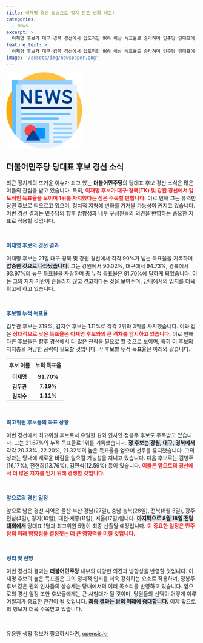 ```yaml
---
title: 이재명 경선 압승으로 정치 판도 변화 예고!
categories:
  - News
excerpt: >
  이재명 후보가 대구·경북 경선에서 압도적인 90% 이상 득표율로 승리하며 민주당 당대표에 가까워졌다. 정봉주 후보는 최고위원 투표에서 1위를 차지, 긴장감이 감도는 경선 판세에 귀추가 주목된다!
feature_text: >
  이재명 후보가 대구·경북 경선에서 압도적인 90% 이상 득표율로 승리하며 민주당 당대표에 가까워졌다. 정봉주 후보는 최고위원 투표에서 1위를 차지, 긴장감이 감도는 경선 판세에 귀추가 주목된다!
image: '/assets/img/newspaper.png'
---
```


<p><img src="/assets/img/newspaper.png" alt="kimp 속보" /></p>

<h2 data-ke-size="size26">더불어민주당 당대표 후보 경선 소식</h2>

<p data-ke-size="size16">최근 정치계의 뜨거운 이슈가 되고 있는 <b>더불어민주당</b>의 당대표 후보 경선 소식은 많은 이들의 관심을 받고 있습니다. 특히, <b><span style="color: #ee2323;">이재명 후보가 대구·경북(TK) 및 강원 경선에서 압도적인 득표율을 보이며 1위를 차지했다는 점은 주목할 만합니다.</span></b> 이로 인해 그는 유력한 당권 후보로 떠오르고 있으며, 정치적 지형에 변화를 가져올 가능성이 커지고 있습니다. 이번 경선 결과는 민주당의 향후 방향성과 내부 구성원들의 의견을 반영하는 중요한 지표로 작용할 것입니다.</p>

<p data-ke-size="size16">&nbsp;</p>

<p><b><span style="color: #1a5490;">이재명 후보의 경선 결과</span></b></p>

<p data-ke-size="size16">이재명 후보는 21일 대구·경북 및 강원 경선에서 각각 90%가 넘는 득표율을 기록하며 <b><span style="background-color: #21538527;">압승한 것으로 나타났습니다.</span></b> 그는 강원에서 90.02%, 대구에서 94.73%, 경북에서 93.97%의 높은 득표율을 자랑하며 총 누적 득표율은 91.70%에 달하게 되었습니다. 이는 그의 지지 기반이 흔들리지 않고 견고하다는 것을 보여주며, 당내에서의 입지를 더욱 확고히 하고 있습니다.</p>

<p data-ke-size="size16">&nbsp;</p>

<p><b><span style="color: #1a5490;">후보별 누적 득표율</span></b></p>

<p data-ke-size="size16">김두관 후보는 7.19%, 김지수 후보는 1.11%로 각각 2위와 3위를 차지했습니다. 이와 같은 <b><span style="color: #ee2323;">상대적으로 낮은 득표율은 이재명 후보와의 큰 격차를 암시하고 있습니다.</span></b> 이로 인해 다른 후보들은 향후 경선에서 더 많은 전략을 필요로 할 것으로 보이며, 특히 이 후보의 지지층을 겨냥한 공략이 필요할 것입니다. 각 후보별 누적 득표율은 아래와 같습니다.</p>

<table style="width: 100%;border-collapse: collapse;">
    <tr>
        <th style="text-align: center; height: 30px;"><b>후보 이름</b></th>
        <th style="text-align: center; height: 30px;"><b>누적 득표율</b></th>
    </tr>
    <tr>
        <td style="text-align: center; height: 17px;"><b>이재명</b></td>
        <td style="text-align: center; height: 17px;"><b>91.70%</b></td>
    </tr>
    <tr>
        <td style="text-align: center; height: 17px;"><b>김두관</b></td>
        <td style="text-align: center; height: 17px;"><b>7.19%</b></td>
    </tr>
    <tr>
        <td style="text-align: center; height: 17px;"><b>김지수</b></td>
        <td style="text-align: center; height: 17px;"><b>1.11%</b></td>
    </tr>
</table>

<p data-ke-size="size16">&nbsp;</p>

<p><b><span style="color: #1a5490;">최고위원 후보들의 득표 상황</span></b></p>

<p data-ke-size="size16">이번 경선에서 최고위원 후보로서 유일한 원외 인사인 정봉주 후보도 주목받고 있습니다. 그는 21.67%의 누적 득표율로 1위를 기록했습니다. <b><span style="background-color: #21538527;">정 후보는 강원, 대구, 경북에서</span></b> 각각 20.33%, 22.20%, 21.32%의 높은 득표율을 얻으며 선두를 유지했습니다. 그의 성과는 당내에 새로운 바람을 일으킬 가능성을 지니고 있습니다. 다음 후보로는 김병주(16.17%), 전현희(13.76%), 김민석(12.59%) 등이 있습니다. <b><span style="color: #ee2323;">이들은 앞으로의 경선에서 더 많은 지지를 얻기 위해 경쟁할 것입니다.</span></b></p>

<p data-ke-size="size16">&nbsp;</p>

<p><b><span style="color: #1a5490;">앞으로의 경선 일정</span></b></p>

<p data-ke-size="size16">앞으로 남은 경선 지역은 울산·부산·경남(27일), 충남·충북(28일), 전북(8월 3일), 광주·전남(4일), 경기(10일), 대전·세종(11일), 서울(17일)입니다. <b><span style="background-color: #21538527;">마지막으로 8월 18일 전당대회에서</span></b> 당대표 1명과 최고위원 5명이 최종 선출될 예정입니다. <b><span style="color: #ee2323;">이 중요한 일정은 민주당의 미래 방향성을 결정짓는 데 큰 영향력을 미칠 것입니다.</span></b></p>

<p data-ke-size="size16">&nbsp;</p>

<p><b><span style="color: #1a5490;">정리 및 전망</span></b></p>

<p data-ke-size="size16">이번 경선의 결과는 <b>더불어민주당</b> 내부의 다양한 의견과 방향성을 반영할 것입니다. 이재명 후보의 높은 득표율은 그의 정치적 입지를 더욱 강화하는 요소로 작용하며, 정봉주 후보 같은 원외 인사들의 상승세는 당내에서의 여러 목소리를 반영하고 있습니다. 앞으로의 경선 일정 또한 후보들에게는 큰 시험대가 될 것이며, 당원들의 선택이 어떻게 이루어질지가 중요한 관건이 될 것입니다. <b><span style="background-color: #21538527;">최종 결과는 당의 미래에 중대합니다.</span></b> 이제 앞으로의 행보가 더욱 주목받고 있습니다.</p>

<p data-ke-size="size16">&nbsp;</p>
유용한 생활 정보가 필요하시다면, <a href="https://opensis.kr" rel="dofollow">opensis.kr</a>


